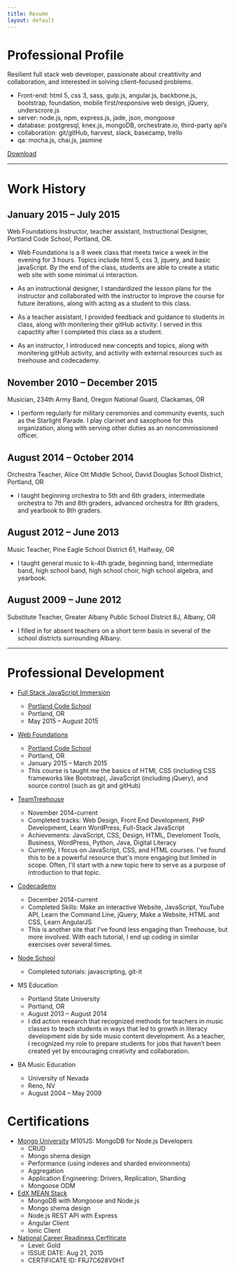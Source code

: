 ```yaml
---
title: Resume
layout: default
---
```


Professional Profile
====================

Resilient full stack web developer, passionate about creatitivity and collaboration, and interested in solving client-focused problems. 

*	Front-end: html 5, css 3, sass, gulp.js, angular.js, backbone.js, bootstrap, foundation, mobile first/responsive web design, jQuery, underscrore.js
*	server: node.js, npm, express.js, jade, json, mongoose
*	database: postgresql, knex.js, mongoDB, orchestrate.io, third-party api’s
*	collaboration: git/gitHub, harvest, slack, basecamp, trello
*	qa: mocha.js, chai.js, jasmine

<a href="resume2015.docx" class="btn btn-success active" role="button">Download</a>

***

Work History
============

January 2015 – July 2015
------------------------
Web Foundations Instructor, teacher assistant, Instructional Designer, Portland Code School, Portland, OR.

*	Web Foundations is a 8 week class  that meets twice a week in the evening for 3 hours.  Topics include html 5, css 3, jquery, and basic javaScript. By the end of the class, students are able to create a static web site with some minimal ui interaction.

*	As an instructional designer, I standardized the lesson plans for the instructor and collaborated with the instructor to improve the course for future iterations, along with acting as a student to this class.

*	As a teacher assistant, I provided feedback and guidance to students in class, along with monitering their gitHub activity. I served in this capactity after I completed this class  as a student.

*	As an instructor, I introduced new concepts and topics, along with monitering gitHub activity, and activity with external resources such as treehouse and codecademy.

November 2010 – December 2015
------------------------
Musician, 234th Army Band, Oregon National Guard, Clackamas, OR

*	I perform regularly for military ceremonies and community events, such as the Starlight Parade.  I play clarinet and saxophone for this organization, along with serving other duties as an noncommissioned officer.

August 2014 – October 2014
------------------------
Orchestra Teacher, Alice Ott Middle School, David Douglas School District, Portland, OR

*	I taught beginning orchestra to 5th  and 6th graders, intermediate orchestra to 7th and 8th graders, advanced orchestra for 8th graders, and yearbook to 8th graders.

August 2012 – June 2013
------------------------
Music Teacher, Pine Eagle School District 61, Halfway, OR

*	I taught general music to k-4th grade, beginning band, intermediate band, high school band, high school choir, high school algebra, and yearbook.

August 2009 – June 2012
------------------------
Substitute Teacher, Greater Albany Public School District 8J, Albany, OR

*	I filled in for absent teachers on a short term basis in  several of the school districts surrounding Albany.

***

Professional Development
========================
*	[Full Stack JavaScript Immersion](http://www.portlandcodeschool.com/javascriptimmersion/)
	*	[Portland Code School](http://www.portlandcodeschool.com/)
	*	Portland, OR
	*	May 2015 – August 2015

*	[Web Foundations](http://www.portlandcodeschool.com/webdevelopmentprimer/)
	*	[Portland Code School](http://www.portlandcodeschool.com/)
	*	Portland, OR
	*	January 2015 – March 2015
	*	This course is taught me the basics of HTMl, CSS (including CSS frameworks like Bootstrap), JavaScript (including jQuery), and source control (such as git and gitHub) 
 
*	[TeamTreehouse](https://teamtreehouse.com/nathanbrenner)
	*	November 2014-current
	*	Completed tracks: Web Design, Front End Development, PHP Development, Learn WordPress, Full-Stack JavaScript
	*	Achievements: JavaScript, CSS, Design, HTML, Develoment Tools, Business, WordPress, Python, Java, Digital Literacy
	*	Currently, I focus on JavaScript, CSS, and HTML courses.  I've found this to be a powerful resource that's more engaging but limited in scope.  Often, I'll start with a new topic here to serve as a purpose of introduction to that topic.

*	[Codecademy](https://www.codecademy.com/nathan.j.brenner)
	*	December 2014-current
	*	Completed Skills: Make an interactive Website, JavaScript, YouTube API, Learn the Command Line, jQuery, Make a Website, HTML and CSS, Learn AngularJS
	*	This is another site that I've found less engaging than Treehouse, but more involved.  With each tutorial, I end up coding in similar exercises over several times.

*	[Node School](http://nodeschool.io/)
	*	Completed tutorials: javascripting, git-it

*	MS Education
	*	Portland State University
	*	Portland, OR
	*	August 2013 – August 2014
	*	I did action research that recognized methods for teachers in music classes to teach students in ways that led to growth in literacy development side by side music content development.  As a teacher, I recognized my role to prepare students for jobs that haven’t been created yet by encouraging creativity and collaboration.

*	BA Music Education
	*	University of Nevada
	*	Reno, NV
	*	August 2004 – May 2009

Certifications
==============
*   [Mongo University](MongoUniversityNode.pdf) M101JS: MongoDB for Node.js Developers
    *   CRUD
    *   Mongo shema design
    *   Performance (using indexes and sharded environments)
    *   Aggregation
    *   Application Engineering: Drivers, Replication, Sharding
    *   Mongoose ODM
*   [EdX MEAN Stack](https://courses.edx.org/certificates/user/8782411/course/course-v1:MongoDBx+M101x+3T2015)
    *   MongoDB with Mongoose and Node.js
    *   Mongo shema design
    *   Node.js REST API with Express 
    *   Angular Client
    *   Ionic Client
*	[National Career Readiness Cerfiticate](https://myworkkeys.act.org/mwk/emCertDetails.do?event=go&realm=17740116&certId=FRJ7C628V0HT)
	*	Level: Gold
	*	ISSUE DATE: Aug 21, 2015
	*	CERTIFICATE ID: FRJ7C628V0HT





